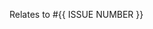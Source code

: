 <!-- describe the change, why is it needed and what does it accomplish as per https://www.ssw.com.au/rules/write-a-good-pull-request/ -->

Relates to #{{ ISSUE NUMBER }}

<!-- Add done video, screenshots as per https://www.ssw.com.au/rules/record-a-quick-and-dirty-done-video/-->

<!-- As per rule https://www.ssw.com.au/rules/over-the-shoulder-prs -->
<!-- Getting the PR merged is part of the task - Call someone to review your changes to get them merged ASAP -->
